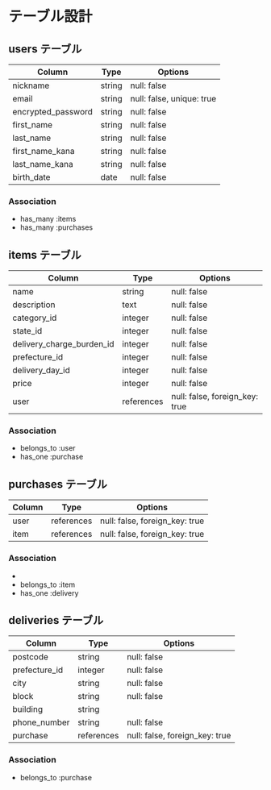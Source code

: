 # テーブル設計

## users テーブル

| Column             | Type   | Options                   |
| ------------------ | ------ | ------------------------- |
| nickname           | string | null: false               |
| email              | string | null: false, unique: true |
| encrypted_password | string | null: false               |
| first_name         | string | null: false               |
| last_name          | string | null: false               |
| first_name_kana    | string | null: false               |
| last_name_kana     | string | null: false               |
| birth_date         | date   | null: false               |

### Association

- has_many :items
- has_many :purchases


## items テーブル

| Column                     | Type       | Options                        |
| -------------------------- | ---------- | ------------------------------ |
| name                       | string     | null: false                    |
| description                | text       | null: false                    |
| category_id                | integer    | null: false                    |
| state_id                   | integer    | null: false                    |
| delivery_charge_burden_id  | integer    | null: false                    |
| prefecture_id              | integer    | null: false                    |
| delivery_day_id            | integer    | null: false                    |
| price                      | integer    | null: false                    |
| user                       | references | null: false, foreign_key: true |

### Association

- belongs_to :user
- has_one :purchase

## purchases テーブル

| Column    | Type       | Options                        |
| --------- | ---------- | ------------------------------ |
| user      | references | null: false, foreign_key: true |
| item      | references | null: false, foreign_key: true |

### Association
-   
- belongs_to :item
- has_one :delivery



## deliveries テーブル

| Column            | Type       | Options                        |
| ----------------- | ---------- | ------------------------------ |
| postcode          | string     | null: false                    |
| prefecture_id     | integer    | null: false                    |
| city              | string     | null: false                    |
| block             | string     | null: false                    |
| building          | string     |                                |
| phone_number      | string     | null: false                    |
| purchase          | references | null: false, foreign_key: true |


### Association
- belongs_to :purchase